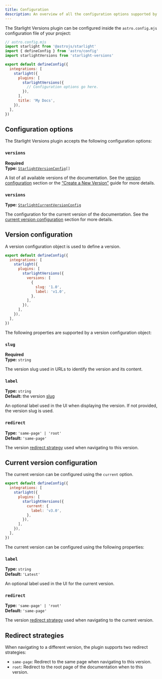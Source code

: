```yaml
---
title: Configuration
description: An overview of all the configuration options supported by the Starlight Versions plugin.
---
```


The Starlight Versions plugin can be configured inside the `astro.config.mjs` configuration file of your project:

```js {11}
// astro.config.mjs
import starlight from '@astrojs/starlight'
import { defineConfig } from 'astro/config'
import starlightVersions from 'starlight-versions'

export default defineConfig({
  integrations: [
    starlight({
      plugins: [
        starlightVersions({
          // Configuration options go here.
        }),
      ],
      title: 'My Docs',
    }),
  ],
})
```

## Configuration options

The Starlight Versions plugin accepts the following configuration options:

### `versions`

**Required**  
**Type:** <code><a href="#version-configuration">StarlightVersionConfig</a>[]</code>

A list of all available versions of the documentation.
See the [version configuration](#version-configuration) section or the [“Create a New Version”](/guides/create-new-version/) guide for more details.

### `versions`

**Type:** [`StarlightCurrentVersionConfig`](#current-version-configuration)

The configuration for the current version of the documentation.
See the [current version configuration](#version-configuration) section for more details.

## Version configuration

A version configuration object is used to define a version.

```js {7-10}
export default defineConfig({
  integrations: [
    starlight({
      plugins: [
        starlightVersions({
          versions: [
            {
              slug: '1.0',
              label: 'v1.0',
            },
          ],
        }),
      ],
    }),
  ],
})
```

The following properties are supported by a version configuration object:

### `slug`

**Required**  
**Type:** `string`

The version slug used in URLs to identify the version and its content.

### `label`

**Type:** `string`  
**Default:** the version [slug](#slug)

An optional label used in the UI when displaying the version.
If not provided, the version slug is used.

### `redirect`

**Type:** `'same-page' | 'root'`  
**Default:** `'same-page'`

The version [redirect strategy](#redirect-strategies) used when navigating to this version.

## Current version configuration

The current version can be configured using the `current` option.

```js {6-8}
export default defineConfig({
  integrations: [
    starlight({
      plugins: [
        starlightVersions({
          current: {
            label: 'v3.0',
          },
        }),
      ],
    }),
  ],
})
```

The current version can be configured using the following properties:

### `label`

**Type:** `string`  
**Default:** `'Latest'`

An optional label used in the UI for the current version.

### `redirect`

**Type:** `'same-page' | 'root'`  
**Default:** `'same-page'`

The version [redirect strategy](#redirect-strategies) used when navigating to the current version.

## Redirect strategies

When navigating to a different version, the plugin supports two redirect strategies:

- `same-page`: Redirect to the same page when navigating to this version.
- `root`: Redirect to the root page of the documentation when to this version.

